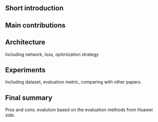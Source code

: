 
## Short introduction
## Main contributions
## Architecture
Including network, loss, optimization strategy
## Experiments
Including dataset, evaluation metric, comparing with other papers.
## Final summary
Pros and cons.
evalution based on the evaluation methods from Huawei side.

